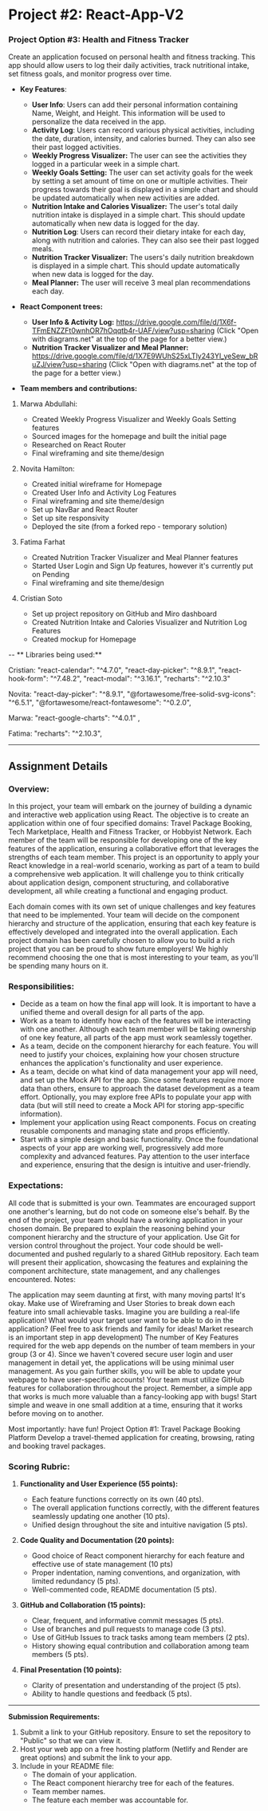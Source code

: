 
# Project #2: React-App-V2

### **Project Option #3:** **Health and Fitness Tracker**

Create an application focused on personal health and fitness tracking. This app should allow users to log their daily activities, track nutritional intake, set fitness goals, and monitor progress over time.
-   **Key Features**:
    -   **User Info**: Users can add their personal information containing Name, Weight, and Height. This information will be used to personalize the data received in the app.
    -   **Activity Log**: Users can record various physical activities, including the date, duration, intensity, and calories burned. They can also see their past logged activities.
    -   **Weekly Progress Visualizer:** The user can see the activities they logged in a particular week in a simple chart.
    -   **Weekly Goals Setting:** The user can set activity goals for the week by setting a set amount of time on one or multiple activities. Their progress towards their goal is displayed in a simple chart and should be updated automatically when new activities are added.
    -   **Nutrition Intake and Calories Visualizer:** The user's total daily nutrition intake is displayed in a simple chart. This should update automatically when new data is logged for the day.
    -   **Nutrition Log**: Users can record their dietary intake for each day, along with nutrition and calories. They can also see their past logged meals.
    -   **Nutrition Tracker Visualizer:** The users's daily nutrition breakdown is displayed in a simple chart. This should update automatically when new data is logged for the day.
    -   **Meal Planner:** The user will receive 3 meal plan recommendations each day.
 
-  **React Component trees:**
   - **User Info & Activity Log:** https://drive.google.com/file/d/1X6f-TFmENZZFt0wnhOR7hOqqtb4r-UAF/view?usp=sharing (Click "Open with diagrams.net" at the top of the page for a better view.)
    - **Nutrition Tracker Visualizer and Meal Planner:** https://drive.google.com/file/d/1X7E9WUhS25xLTly243YI_yeSew_bRuZJ/view?usp=sharing (Click "Open with diagrams.net" at the top of the page for a better view.)


-  **Team members and contributions:**
 1. Marwa Abdullahi:
    - Created Weekly Progress Visualizer and Weekly Goals Setting features
    - Sourced images for the homepage and built the initial page
    - Researched on React Router
    - Final wireframing and site theme/design
    
2. Novita Hamilton:
    - Created initial wireframe for Homepage
    - Created User Info and Activity Log Features
    - Final wireframing and site theme/design
    - Set up NavBar and React Router
    - Set up site responsivity
    - Deployed the site (from a forked repo - temporary solution)
 
 3. Fatima Farhat
    - Created Nutrition Tracker Visualizer and Meal Planner features
    - Started User Login and Sign Up features, however it's currently put on Pending
    - Final wireframing and site theme/design
  
 4. Cristian Soto
    - Set up project repository on GitHub and Miro dashboard
    - Created  Nutrition Intake and Calories Visualizer and Nutrition Log Features
    - Created mockup for Homepage

  
-- ** Libraries being used:**

Cristian: "react-calendar": "^4.7.0",  "react-day-picker": "^8.9.1", "react-hook-form": "^7.48.2", "react-modal": "^3.16.1", "recharts": "^2.10.3"

Novita: "react-day-picker": "^8.9.1", "@fortawesome/free-solid-svg-icons": "^6.5.1", "@fortawesome/react-fontawesome": "^0.2.0",

Marwa: "react-google-charts": "^4.0.1" , 

Fatima:  "recharts": "^2.10.3",

***********

## Assignment Details

### Overview: 
In this project, your team will embark on the journey of building a dynamic and interactive web application using React. The objective is to create an application within one of four specified domains: Travel Package Booking, Tech Marketplace, Health and Fitness Tracker, or Hobbyist Network. Each member of the team will be responsible for developing one of the key features of the application, ensuring a collaborative effort that leverages the strengths of each team member. This project is an opportunity to apply your React knowledge in a real-world scenario, working as part of a team to build a comprehensive web application. It will challenge you to think critically about application design, component structuring, and collaborative development, all while creating a functional and engaging product.
    

Each domain comes with its own set of unique challenges and key features that need to be implemented. Your team will decide on the component hierarchy and structure of the application, ensuring that each key feature is effectively developed and integrated into the overall application. Each project domain has been carefully chosen to allow you to build a rich project that you can be proud to show future employers! We highly recommend choosing the one that is most interesting to your team, as you'll be spending many hours on it. 

### Responsibilities:

-   Decide as a team on how the final app will look. It is important to have a unified theme and overall design for all parts of the app.
-   Work as a team to identify how each of the features will be interacting with one another. Although each team member will be taking ownership of one key feature, all parts of the app must work seamlessly together.
-   As a team, decide on the component hierarchy for each feature. You will need to justify your choices, explaining how your chosen structure enhances the application's functionality and user experience.
-   As a team, decide on what kind of data management your app will need, and set up the Mock API for the app. Since some features require more data than others, ensure to approach the dataset development as a team effort. Optionally, you may explore free APIs to populate your app with data (but will still need to create a Mock API for storing app-specific information).
-   Implement your application using React components. Focus on creating reusable components and managing state and props efficiently.
-   Start with a simple design and basic functionality. Once the foundational aspects of your app are working well, progressively add more complexity and advanced features. Pay attention to the user interface and experience, ensuring that the design is intuitive and user-friendly.

### Expectations:

All code that is submitted is your own. Teammates are encouraged support one another's learning, but do not code on someone else's behalf.
By the end of the project, your team should have a working application in your chosen domain. 
Be prepared to explain the reasoning behind your component hierarchy and the structure of your application.
Use Git for version control throughout the project. Your code should be well-documented and pushed regularly to a shared GitHub repository.
Each team will present their application, showcasing the features and explaining the component architecture, state management, and any challenges encountered.
Notes:

The application may seem daunting at first, with many moving parts! It's okay. Make use of Wireframing and User Stories to break down each feature into small achievable tasks. 
Imagine you are building a real-life application! What would your target user want to be able to do in the application? (Feel free to ask friends and family for ideas! Market research is an important step in app development)
The number of Key Features required for the web app depends on the number of team members in your group (3 or 4). 
Since we haven't covered secure user login and user management in detail yet, the applications will be using minimal user management. As you gain further skills, you will be able to update your webpage to have user-specific accounts!
Your team must utilize GitHub features for collaboration throughout the project.
Remember, a simple app that works is much more valuable than a fancy-looking app with bugs! Start simple and weave in one small addition at a time, ensuring that it works before moving on to another. 

Most importantly: have fun!
Project Option #1: Travel Package Booking Platform
Develop a travel-themed application for creating, browsing, rating and booking travel packages.

### Scoring Rubric:


1.  **Functionality and User Experience (55 points):**
    
    -   Each feature functions correctly on its own (40 pts).
    -   The overall application functions correctly, with the different features seamlessly updating one another (10 pts).
    -   Unified design throughout the site and intuitive navigation (5 pts).
2.  **Code Quality and Documentation (20 points):**
    
    -   Good choice of React component hierarchy for each feature and effective use of state management (10 pts)
    -   Proper indentation, naming conventions, and organization, with limited redundancy (5 pts).
    -   Well-commented code, README documentation (5 pts).
3.  **GitHub and Collaboration (15 points):**
    
    -   Clear, frequent, and informative commit messages (5 pts).
    -   Use of branches and pull requests to manage code (3 pts).
    -   Use of GitHub Issues to track tasks among team members (2 pts).
    -   History showing equal contribution and collaboration among team members (5 pts).
4.  **Final Presentation (10 points):**
    
    -   Clarity of presentation and understanding of the project (5 pts).
    -   Ability to handle questions and feedback (5 pts).

    

----------

**Submission Requirements:**

1.  Submit a link to your GitHub repository. Ensure to set the repository to "Public" so that we can view it.
2.  Host your web app on a free hosting platform (Netlify and Render are great options) and submit the link to your app.
3.  Include in your README file:
    -   The domain of your application.
    -   The React component hierarchy tree for each of the features.
    -   Team member names.
    -   The feature each member was accountable for.
